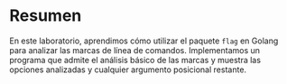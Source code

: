 # Resumen

En este laboratorio, aprendimos cómo utilizar el paquete `flag` en Golang para analizar las marcas de línea de comandos. Implementamos un programa que admite el análisis básico de las marcas y muestra las opciones analizadas y cualquier argumento posicional restante.
